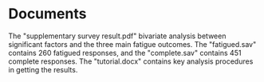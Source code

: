 # Documents
The  "supplementary survey result.pdf" bivariate analysis between significant factors and the three main fatigue outcomes. The "fatigued.sav" contains 260 fatigued responses, and the "complete.sav" contains 451 complete responses. The "tutorial.docx" contains key analysis procedures in getting the results.
